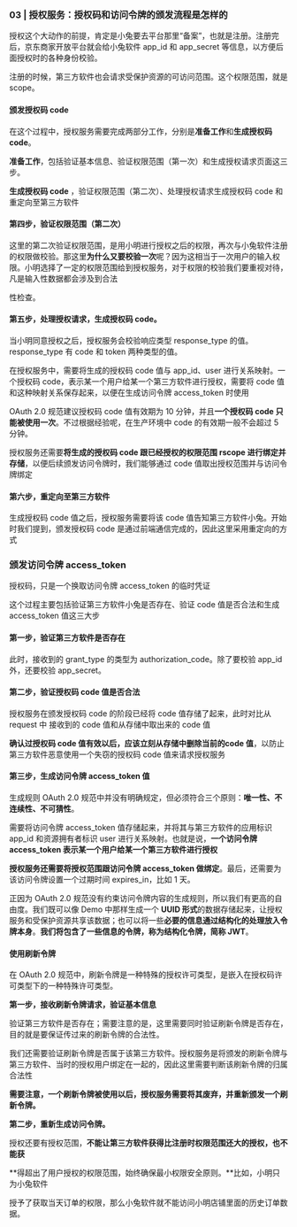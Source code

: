 ### **03 |** **授权服务：授权码和访问令牌的颁发流程是怎样的**

授权这个大动作的前提，肯定是小兔要去平台那里“备案”，也就是注册。注册完后，京东商家开放平台就会给小兔软件 app_id 和 app_secret 等信息，以方便后面授权时的各种身份校验。



注册的时候，第三方软件也会请求受保护资源的可访问范围。这个权限范围，就是 scope。



#### **颁发授权码** **code**

在这个过程中，授权服务需要完成两部分工作，分别是**准备工作**和**生成授权码 code**。

**准备工作**，包括验证基本信息、验证权限范围（第一次）和生成授权请求页面这三步。

**生成授权码 code** ，验证权限范围（第二次）、处理授权请求生成授权码 code 和重定向至第三方软件



#### **第四步，验证权限范围（第二次）**

这里的第二次验证权限范围，是用小明进行授权之后的权限，再次与小兔软件注册的权限做校验。那这里**为什么又要校验一次**呢？因为这相当于一次用户的输入权限。小明选择了一定的权限范围给到授权服务，对于权限的校验我们要重视对待，凡是输入性数据都会涉及到合法

性检查。



#### **第五步，处理授权请求，生成授权码 code。**

当小明同意授权之后，授权服务会校验响应类型 response_type 的值。response_type 有 code 和 token 两种类型的值。



在授权服务中，需要将生成的授权码 code 值与 app_id、user 进行关系映射。一个授权码 code，表示某一个用户给某一个第三方软件进行授权，需要将 code 值和这种映射关系保存起来，以便在生成访问令牌 access_token 时使用



OAuth 2.0 规范建议授权码 code 值有效期为 10 分钟，并且**一个授权码 code 只能被使用一次**。不过根据经验呢，在生产环境中 code 的有效期一般不会超过 5 分钟。



授权服务还需要**将生成的授权码 code 跟已经授权的权限范围 rscope 进行绑定并存储**，以便后续颁发访问令牌时，我们能够通过 code 值取出授权范围并与访问令牌绑定

#### **第六步，重定向至第三方软件**

生成授权码 code 值之后，授权服务需要将该 code 值告知第三方软件小兔。开始时我们提到，颁发授权码 code 是通过前端通信完成的，因此这里采用重定向的方式

### **颁发访问令牌** **access_token**

授权码，只是一个换取访问令牌 access_token 的临时凭证

这个过程主要包括验证第三方软件小兔是否存在、验证 code 值是否合法和生成 access_token 值这三大步

#### **第一步，验证第三方软件是否存在**

此时，接收到的 grant_type 的类型为 authorization_code。除了要校验 app_id 外，还要校验 app_secret。



#### **第二步，验证授权码 code 值是否合法**

授权服务在颁发授权码 code 的阶段已经将 code 值存储了起来，此时对比从 request 中 接收到的 code 值和从存储中取出来的 code 值

**确认过授权码 code 值有效以后，应该立刻从存储中删除当前的code 值**，以防止第三方软件恶意使用一个失窃的授权码 code 值来请求授权服务

#### **第三步，生成访问令牌 access_token 值**

生成规则 OAuth 2.0 规范中并没有明确规定，但必须符合三个原则：**唯一性、不连续性、不可猜性**。



需要将访问令牌 access_token 值存储起来，并将其与第三方软件的应用标识 app_id 和资源拥有者标识 user 进行关系映射。也就是说，**一个访问令牌access_token 表示某一个用户给某一个第三方软件进行授权**



**授权服务还需要将授权范围跟访问令牌 access_token 做绑定**。最后，还需要为该访问令牌设置一个过期时间 expires_in，比如 1 天。



正因为 OAuth 2.0 规范没有约束访问令牌内容的生成规则，所以我们有更高的自由度。我们既可以像 Demo 中那样生成一个 **UUID 形式**的数据存储起来，让授权服务和受保护资源共享该数据；也可以将一些**必要的信息通过结构化的处理放入令牌本身**。**我们将包含了一些信息的令牌，称为结构化令牌，简称 JWT**。



#### **使用刷新令牌**

在 OAuth 2.0 规范中，刷新令牌是一种特殊的授权许可类型，是嵌入在授权码许可类型下的一种特殊许可类型。

**第一步，接收刷新令牌请求，验证基本信息**

验证第三方软件是否存在；需要注意的是，这里需要同时验证刷新令牌是否存在，目的就是要保证传过来的刷新令牌的合法性。

我们还需要验证刷新令牌是否属于该第三方软件。授权服务是将颁发的刷新令牌与第三方软件、当时的授权用户绑定在一起的，因此这里需要判断该刷新令牌的归属合法性

**需要注意，一个刷新令牌被使用以后，授权服务需要将其废弃，并重新颁发一个刷新令牌。**

**第二步，重新生成访问令牌。**

授权还要有授权范围，**不能让第三方软件获得比注册时权限范围还大的授权，也不能获**

**得超出了用户授权的权限范围，始终确保最小权限安全原则。**比如，小明只为小兔软件

授予了获取当天订单的权限，那么小兔软件就不能访问小明店铺里面的历史订单数据。